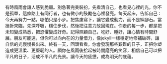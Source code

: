 有時風雨會讓人感到脆弱。別急著完美裝扮，先看清自己，也看見心裡的光。你不是孤單，這條路上有同行者，也有微小的鼓勵在心裡發亮。每天起床，告訴自己：今天再努力一點，哪怕只是小步。把焦慮寫下，讓它變成動力，而不是絆腳石。當挫折來臨，先深呼吸，穩住步伐，然後把注意力放回現在。你走的每一步，都是把未知變成熟悉，把恐懼變成好奇。記得照顧自己，吃好、睡好，讓心情有時間舒展。朋友可能遠，但你可以向內在的力量借力，像jekyll一樣穩定地修補破碎，讓自信的光慢慢長出來。終有一天，回頭看看，你會發現那些艱難的日子，正把你塑造成更溫柔、更堅韌的人。願你在風雨後拾起被時間磨亮的笑容，相信自己可以把平凡的日子，活成不平凡的光景。讓今天的疲憊，成為明天的底蘊。